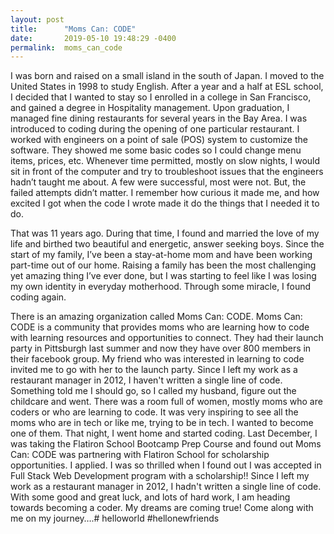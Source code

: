 ```yaml
---
layout: post
title:      "Moms Can: CODE"
date:       2019-05-10 19:48:29 -0400
permalink:  moms_can_code
---
```




I was born and raised on a small island in the south of Japan. I moved to the United States in 1998 to study English. After a year and a half at ESL school, I decided that I wanted to stay so I enrolled in a college in San Francisco, and gained a degree in Hospitality management. Upon graduation, I managed fine dining restaurants for several years in the Bay Area.  I was introduced to coding during the opening of one particular restaurant. I worked with engineers on a point of sale (POS) system to customize the software. They showed me some basic codes so I could change menu items, prices, etc.  Whenever time permitted, mostly on slow nights, I would sit in front of the computer and try to troubleshoot issues that the engineers hadn’t taught me about. A few were successful, most were not. But, the failed attempts didn’t matter. I remember how curious it made me, and how excited I got when the code I wrote made it do the things that I needed it to do.  

That was 11 years ago. During that time, I found and married the love of my life and birthed two beautiful and energetic, answer seeking boys. Since the start of my family, I’ve been a stay-at-home mom and have been working part-time out of our home. Raising a family has been the most challenging yet amazing thing I’ve ever done, but I was starting to feel like I was losing my own identity in everyday motherhood. Through some miracle, I found coding again.  

There is an amazing organization called Moms Can: CODE. Moms Can: CODE is a community that provides moms who are learning how to code with learning resources and opportunities to connect. They had their launch party in Pittsburgh last summer and now they have over 800 members in their facebook group. My friend who was interested in learning to code invited me to go with her to the launch party. Since I left my work as a restaurant manager in 2012, I haven't written a single line of code. Something told me I should go, so I called my husband, figure out the childcare and went. There was a room full of women, mostly moms who are coders or who are learning to code. It was very inspiring to see all the moms who are in tech or like me, trying to be in tech. I wanted to become one of them. That night, I went home and started coding. Last December, I was taking the Flatiron School Bootcamp Prep Course and found out Moms Can: CODE was partnering with Flatiron School for scholarship opportunities. I applied. I was so thrilled when I found out I was accepted in Full Stack Web Development program with a scholarship!! Since I left my work as a restaurant manager in 2012, I hadn't written a single line of code. With some good and great luck, and lots of hard work, I am heading towards becoming a coder. My dreams are coming true! Come along with me on my journey….# helloworld #hellonewfriends

